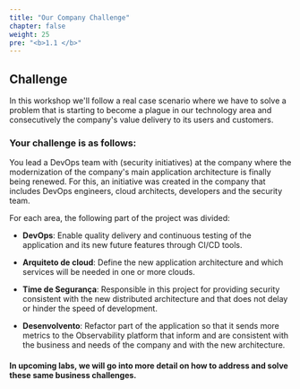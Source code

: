 ```yaml
---
title: "Our Company Challenge"
chapter: false
weight: 25
pre: "<b>1.1 </b>"
---
```


## Challenge

In this workshop we'll follow a real case scenario where we have to solve a problem that is starting to become a plague in our technology area and consecutively the company's value delivery to its users and customers.

### Your challenge is as follows:

You lead a DevOps team with (security initiatives) at the company where the modernization of the company's main application architecture is finally being renewed. For this, an initiative was created in the company that includes DevOps engineers, cloud architects, developers and the security team.

For each area, the following part of the project was divided:

- <b>DevOps</b>: Enable quality delivery and continuous testing of the application and its new future features through CI/CD tools.

- <b>Arquiteto de cloud</b>: Define the new application architecture and which services will be needed in one or more clouds.

- <b>Time de Segurança</b>: Responsible in this project for providing security consistent with the new distributed architecture and that does not delay or hinder the speed of development. 

- <b>Desenvolvento</b>: Refactor part of the application so that it sends more metrics to the Observability platform that inform and are consistent with the business and needs of the company and with the new architecture.


#### In upcoming labs, we will go into more detail on how to address and solve these same business challenges.
